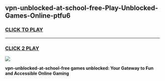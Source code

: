
## vpn-unblocked-at-school-free-Play-Unblocked-Games-Online-ptfu6
<h3>
<a href="https://premium76.site?title=vpn-unblocked-at-school-free&ref=25A">CLICK TO PLAY</a></h3>
<hr>

<h3>
<a href="https://premium76.site?title=vpn-unblocked-at-school-free&ref=25A">CLICK 2 PLAY</a>
  
</h3>

<a href="https://premium76.site?title=vpn-unblocked-at-school-free&ref=25A"><img src="https://clearcache.store/games.png"></a>


**vpn-unblocked-at-school-free games unblocked: Your Gateway to Fun and Accessible Online Gaming**
